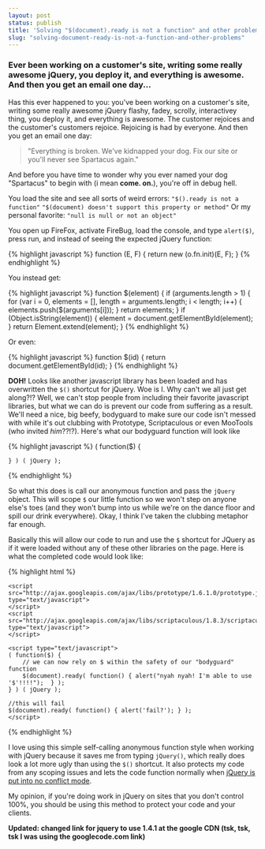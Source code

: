 ```yaml
---
layout: post
status: publish
title: 'Solving "$(document).ready is not a function" and other problems'
slug: "solving-document-ready-is-not-a-function-and-other-problems"
---
```

### Ever been working on a customer's site, writing some really awesome jQuery, you deploy it, and everything is awesome. And then you get an email one day...

Has this ever happened to you: you've been working on a customer's site, writing some really awesome jQuery flashy, fadey, scrolly, interactivey thing, you deploy it, and everything is awesome. The customer rejoices and the customer's customers rejoice. Rejoicing is had by everyone. And then you get an email one day:

> "Everything is broken. We've kidnapped your dog. Fix our site or you'll never see Spartacus again."

And before you have time to wonder why you ever named your dog "Spartacus" to begin with (i mean **come. on.**), you're off in debug hell.

You load the site and see all sorts of weird errors: `"$().ready is not a function"` `"$(document) doesn't support this property or method"` Or my personal favorite: `"null is null or not an object"`

You open up FireFox, activate FireBug, load the console, and type `alert($)`, press run, and instead of seeing the expected jQuery function:

{% highlight javascript %}
    function (E, F) {
        return new (o.fn.init)(E, F);
    }
{% endhighlight %}

You instead get:

{% highlight javascript %}
    function $(element) {
        if (arguments.length > 1) {
            for (var i = 0, elements = [], length = arguments.length; i < length; i++) {
                elements.push($(arguments[i]));
            }
            return elements;
        }
        if (Object.isString(element)) {
            element = document.getElementById(element);
        }
        return Element.extend(element);
    }
{% endhighlight %}

Or even:

{% highlight javascript %}
    function $(id) {
        return document.getElementById(id);
    }
{% endhighlight %}

**DOH!** Looks like another javascript library has been loaded and has overwritten the `$()` shortcut for jQuery. Woe is I. Why can't we all just get along?!? Well, we can't stop people from including their favorite javascript libraries, but what we can do is prevent our code from suffering as a result. We'll need a nice, big beefy, bodyguard to make sure our code isn't messed with while it's out clubbing with Prototype, Scriptaculous or even MooTools (who invited *him*??!?). Here's what our bodyguard function will look like

{% highlight javascript %}
    ( function($) {

    } ) ( jQuery );
{% endhighlight %}

So what this does is call our anonymous function and pass the `jQuery` object. This will scope `$` our little function so we won't step on anyone else's toes (and they won't bump into us while we're on the dance floor and spill our drink everywhere). Okay, I think I&#39;ve taken the clubbing metaphor far enough.

Basically this will allow our code to run and use the `$` shortcut for JQuery as if it were loaded without any of these other libraries on the page. Here is what the completed code would look like:

{% highlight html %}
    <script src="http://ajax.googleapis.com/ajax/libs/jquery/1.4.1/jquery.min.js" type="text/javascript">
    </script>

    <script src="http://ajax.googleapis.com/ajax/libs/prototype/1.6.1.0/prototype.js" type="text/javascript">
    </script>
    <script src="http://ajax.googleapis.com/ajax/libs/scriptaculous/1.8.3/scriptaculous.js" type="text/javascript">
    </script>

    <script type="text/javascript">
    ( function($) {
        // we can now rely on $ within the safety of our "bodyguard" function
        $(document).ready( function() { alert("nyah nyah! I'm able to use '$'!!!!");  } );
    } ) ( jQuery );

    //this will fail
    $(document).ready( function() { alert('fail?'); } );
    </script>
{% endhighlight %}

I love using this simple self-calling anonymous function style when working with jQuery because it saves me from typing `jQuery()`, which really does look a lot more ugly than using the `$()` shortcut. It also protects my code from any scoping issues and lets the code function normally when [jQuery is put into no conflict mode](http://docs.jquery.com/Core/jQuery.noConflict).

My opinion, if you're doing work in jQuery on sites that you don't control 100%, you should be using this method to protect your code and your clients.

**Updated: changed link for jquery to use 1.4.1 at the google CDN (tsk, tsk, tsk I was using the googlecode.com link)**

